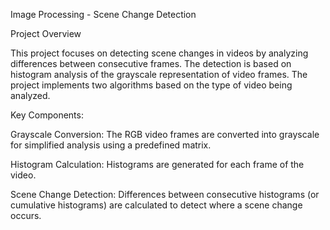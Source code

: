 Image Processing - Scene Change Detection

Project Overview

This project focuses on detecting scene changes in videos by analyzing differences between consecutive frames. The detection is based on histogram analysis of the grayscale representation of video frames. The project implements two algorithms based on the type of video being analyzed.

Key Components:

Grayscale Conversion: The RGB video frames are converted into grayscale for simplified analysis using a predefined matrix.

Histogram Calculation: Histograms are generated for each frame of the video.

Scene Change Detection: Differences between consecutive histograms (or cumulative histograms) are calculated to detect where a scene change occurs.
